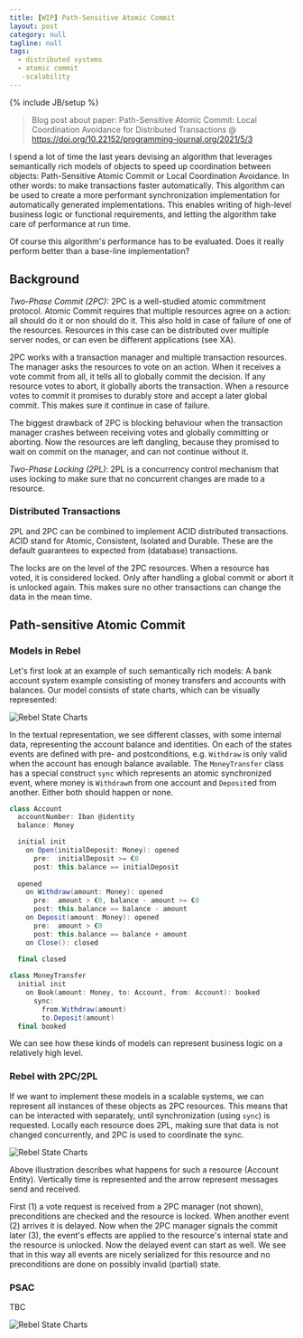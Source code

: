 ```yaml
---
title: [WIP] Path-Sensitive Atomic Commit
layout: post
category: null
tagline: null
tags:
  - distributed systems
  - atomic commit
   -scalability
---
```


{% include JB/setup %}

> Blog post about paper: Path-Sensitive Atomic Commit: Local Coordination Avoidance for Distributed Transactions @ https://doi.org/10.22152/programming-journal.org/2021/5/3


I spend a lot of time the last years devising an algorithm that leverages semantically rich models of objects to speed up coordination between objects: Path-Sensitive Atomic Commit or Local Coordination Avoidance. 
In other words: to make transactions faster automatically.
This algorithm can be used to create a more performant synchronization implementation for automatically generated implementations. This enables writing of high-level business logic or functional requirements, and letting the algorithm take care of performance at run time.

Of course this algorithm's performance has to be evaluated.
Does it really perform better than a base-line implementation?

## Background

_Two-Phase Commit (2PC):_
2PC is a well-studied atomic commitment protocol. Atomic Commit requires that multiple resources agree on a action: all should do it or non should do it. This also hold in case of failure of one of the resources.
Resources in this case can be distributed over multiple server nodes, or can even be different applications (see XA).

2PC works with a transaction manager and multiple transaction resources. The manager asks the resources to vote on an action. When it receives a vote commit from all, it tells all to globally commit the decision. If any resource votes to abort, it globally aborts the transaction. 
When a resource votes to commit it promises to durably store and accept a later global commit. This makes sure it continue in case of failure.

The biggest drawback of 2PC is blocking behaviour when the transaction manager crashes between receiving votes and globally committing or aborting. Now the resources are left dangling, because they promised to wait on commit on the manager, and can not continue without it.

_Two-Phase Locking (2PL)_:
2PL is a concurrency control mechanism that uses locking to make sure that no concurrent changes are made to a resource.

### Distributed Transactions

2PL and 2PC can be combined to implement ACID distributed transactions. ACID stand for Atomic, Consistent, Isolated and Durable. These are the default guarantees to expected from (database) transactions.

The locks are on the level of the 2PC resources. When a resource has voted, it is considered locked. Only after handling a global commit or abort it is unlocked again. This makes sure no other transactions can change the data in the mean time.

## Path-sensitive Atomic Commit

### Models in Rebel

Let's first look at an example of such semantically rich models: A bank account system example consisting of money transfers and accounts with balances.
Our model consists of state charts, which can be visually represented:

![Rebel State Charts](../assets/images/progamming-state-charts.svg)

In the textual representation, we see different classes, with some internal data, representing the account balance and identities. On each of the states events are defined with pre- and postconditions, e.g. `Withdraw` is only valid when the account has enough balance available. 
The `MoneyTransfer` class has a special construct `sync` which represents an atomic synchronized event, where money is `Withdraw`n from one account and `Deposit`ed from another. Either both should happen or none.

```scala
class Account
  accountNumber: Iban @identity
  balance: Money

  initial init   
    on Open(initialDeposit: Money): opened
      pre:  initialDeposit >= €0
      post: this.balance == initialDeposit
      
  opened
    on Withdraw(amount: Money): opened
      pre:  amount > €0, balance - amount >= €0
      post: this.balance == balance - amount
    on Deposit(amount: Money): opened
      pre:  amount > €0
      post: this.balance == balance + amount
    on Close(): closed
    
  final closed

class MoneyTransfer
  initial init
    on Book(amount: Money, to: Account, from: Account): booked
      sync:
        from.Withdraw(amount)
        to.Deposit(amount)
  final booked  
```

We can see how these kinds of models can represent business logic on a relatively high level.

### Rebel with 2PC/2PL

If we want to implement these models in a scalable systems, we can represent all instances of these objects as 2PC resources. This means that can be interacted with separately, until synchronization (using `sync`) is requested. Locally each resource does 2PL, making sure that data is not changed concurrently, and 2PC is used to coordinate the sync.

![Rebel State Charts](../assets/images/programming-PSAC-2pc.svg)

Above illustration describes what happens for such a resource (Account Entity). Vertically time is represented and the arrow represent messages send and received.

First (1) a vote request is received from a 2PC manager (not shown), preconditions are checked and the resource is locked. When another event (2) arrives it is delayed. Now when the 2PC manager signals the commit later (3), the event's effects are applied to the resource's internal state and the resource is unlocked.
Now the delayed event can start as well. 
We see that in this way all events are nicely serialized for this resource and no preconditions are done on possibly invalid (partial) state.

### PSAC

TBC

![Rebel State Charts](../assets/images/programming-PSAC-psac.svg)
